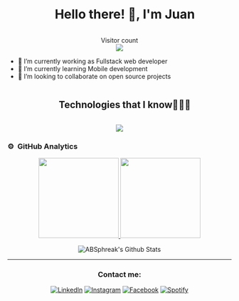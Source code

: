 <div id="user-content-toc">
  <ul align="center">
    <summary><h1 style="display: inline-block">Hello there! 👋, I'm Juan</h1></summary>
  </ul>
</div>


<p align="center"> 
  <div align="center">Visitor count</div>
  <div align="center">
    <img src="https://profile-counter.glitch.me/EscamillaJuan/count.svg"/>
  </div> 
</p>


- 🔭 I’m currently working as Fullstack web developer
- 🌱 I’m currently learning Mobile development
- 👯 I’m looking to collaborate on open source projects

<div id="user-content-toc">
  <ul align="center">
    <summary><h2 style="display: inline-block">Technologies that I know👨🏻‍💻</h2></summary>
  </ul>
</div>
<!--tech stack icons-->
<p align="center">
  <a href="https://skillicons.dev">
    <img src="https://skillicons.dev/icons?i=git,c,cpp,css,discord,express,figma,github,html,java,js,linux,md,mongodb,sqlite,nodejs,postman,py,react,ts,vscode,latex,matlab&perline=14" />
  </a>
</p>

### ⚙️ &nbsp;GitHub Analytics

<p align="center">
<a href="https://github.com/AVS1508">
  <img height="180em" src="https://github-readme-stats-eight-theta.vercel.app/api?username=EscamillaJuan&show_icons=true&theme=algolia&include_all_commits=true&count_private=true"/>
  <img height="180em" src="https://github-readme-stats-eight-theta.vercel.app/api/top-langs/?username=EscamillaJuan&layout=compact&langs_count=8&theme=algolia"/>
</a>
</p>

<div align="center">

<img align="center" src="https://github-readme-stats.vercel.app/api?username=ABSphreak&include_all_commits=true&count_private=true&show_icons=true&line_height=20&title_color=7A7ADB&icon_color=2234AE&text_color=D3D3D3&bg_color=0,000000,130F40" alt="ABSphreak's Github Stats">

---
### Contact me:

<a href="https://www.linkedin.com/in/juan-pedro-escamilla-gonzalez-258044218?lipi=urn%3Ali%3Apage%3Ad_flagship3_profile_view_base_contact_details%3BVIo5cuidS3erOreniwpd6w%3D%3D" target="_blank"><img src="https://img.shields.io/badge/LinkedIn-%230077B5.svg?&style=flat-square&logo=linkedin&logoColor=white" alt="LinkedIn"></a>
<a href="https://www.instagram.com/_juan_escamilla_" target="_blank"><img src="https://img.shields.io/badge/Instagram-%23E4405F.svg?&style=flat-square&logo=instagram&logoColor=white" alt="Instagram"></a>
<a href="https://www.facebook.com/87juann/" target="_blank"><img src="https://img.shields.io/badge/Facebook-%231877F2.svg?&style=flat-square&logo=facebook&logoColor=white" alt="Facebook"></a>
<a href="[https://open.spotify.com/user/0170agi99s5hh187g7mtz245b](https://open.spotify.com/user/31orp3ba6emamrqxbpgtnktyxnwe)" target="_blank"><img src="https://img.shields.io/badge/Spotify-%231ED760.svg?&style=flat-square&logo=spotify&logoColor=white" alt="Spotify"></a>

</div>
